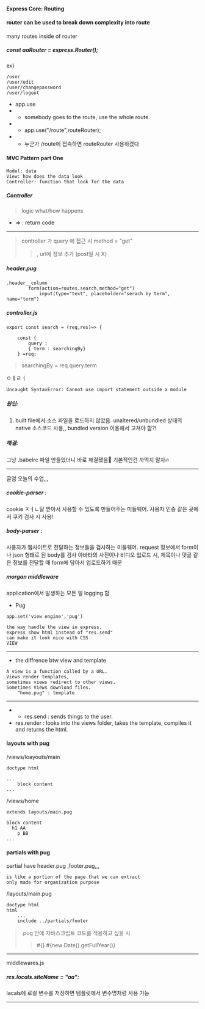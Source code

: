 #### Express Core: Routing

#### router can be used to break down complexity into route
many routes inside of router

##### const aaRouter = express.Router();
ex)
```
/user
/user/edit
/user/changepassword
/user/logout
```

* app.use
* * somebody goes to the route, use the whole route.
* * app.use("/route",routeRouter);
* * 누군가 /route에 접속하면 routeRouter 사용하겠다


#### MVC Pattern part One
```
Model: data
View: how does the data look
Controller: function that look for the data
```

##### Controller
> logic what/how happens 


* => : return code

***

> controller 가 query 에 접근 시 method = "get"
> > , url에 정보 추가 (post일 시 X) 

##### header.pug
```
.header__column
        form(action=routes.search,method="get")
            input(type="text", placeholder="serach by term", name="term")

```

##### controller.js
```
export const search = (req,res)=> {

    const {
        query : 
        { term : searchingBy}
    } =req;
```

> searchingBy  = req.query.term


ㅇㅔㄹㅓ
```
Uncaught SyntaxError: Cannot use import statement outside a module
```
##### 원인: 
1) built file에서 소스 파일을 로드하지 않았음.
unaltered/unbundled 상태의 native 소스코드 사용,,
bundled version 이용해서 고쳐야 함?!

##### 해결:
그냥 .babelrc 파일 만들었더니 바로 해결됐음🎊
기본적인건 까먹지 말자🔥

***

글엄 오늘의 수업,,,

##### cookie-parser : 
cookie ㅈㅓㄴ달 받아서 사용할 수 있도록 만들어주는 미들웨어.
사용자 인증 같은 곳에서 쿠키 검사 시 사용!

##### body-parser :
사용자가 웹사이트로 전달하는 정보들을 검사하는 미들웨어.
request 정보에서 form이나 json 형태로 된 body를 검사
아바타의 사진이나 비디오 업로드 시, 제목이나 댓글 같은 정보를 전달할 때 form에 담아서 업로드하기 때문

##### morgan middleware
application에서 발생하는 모든 일 logging 함 

* Pug
```
app.set('view engine','pug')
```

```
the way handle the view in express.
express show html instead of "res.send"
can make it look nice with CSS
VIEW
```

* * *

* the diffrence btw view and template
```
A view is a function called by a URL.
Views render templates, 
sometimes views redirect to other views. 
Sometimes Views download files.
    "home.pug" : template

```
***

* * res.send : sends things to the user.
* res.render : looks into the views folder, 
    takes the template, compiles it 
    and returns the html.

#### layouts with pug

/views/loayouts/main
```
doctype html

...
    block content
...
```

/views/home
```
extends layouts/main.pug

block content
  h1 AA
    p BB
...

```

#### partials with pug

partial
    have header.pug ,footer.pug,,,
```
is like a portion of the page that we can extract
only made for organization purpose
```

/layouts/main.pug
```
doctype html
html
    ...
    include ../partials/footer
```

> .pug 안에 자바스크립트 코드를 적용하고 싶을 시
>   > #{} 
>   >#{new Date().getFullYear()}

***

middlewares.js

##### res.locals.siteName = "aa":
lacals에 로컬 변수를 저장하면 템플릿에서 변수명처럼 사용 가능

***